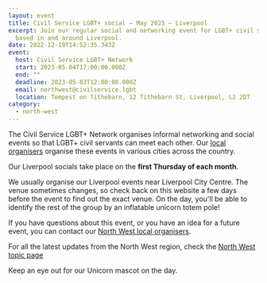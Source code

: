 ```yaml
---
layout: event
title: Civil Service LGBT+ social – May 2023 – Liverpool
excerpt: Join our regular social and networking event for LGBT+ civil servants
  based in and around Liverpool.
date: 2022-12-19T14:52:35.343Z
event:
  host: Civil Service LGBT+ Network
  start: 2023-05-04T17:00:00.000Z
  end: ""
  deadline: 2023-05-03T12:00:00.000Z
  email: northwest@civilservice.lgbt
  location: Tempest on Tithebarn, 12 Tithebarn St, Liverpool, L2 2DT
category:
  - north-west
---
```

The Civil Service LGBT+ Network organises informal networking and social events so that LGBT+ civil servants can meet each other. Our [local organisers](/team) organise these events in various cities across the country.

Our Liverpool socials take place on the **first Thursday of each month**. 

We usually organise our Liverpool events near Liverpool City Centre. The venue sometimes changes, so check back on this website a few days before the event to find out the exact venue. On the day, you'll be able to identify the rest of the group by an inflatable unicorn totem pole!

If you have questions about this event, or you have an idea for a future event, you can contact our [North West local organisers](mailto:northwest@civilservice.lgbt).

For all the latest updates from the North West region, check the [North West topic page](/topic/north-west)

Keep an eye out for our Unicorn mascot on the day.